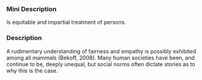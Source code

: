 ### Mini Description

Is equitable and impartial treatment of persons.

### Description

 A rudimentary understanding of fairness and empathy is possibly exhibited among all mammals (Bekoff, 2008). Many human societies have been, and continue to be, deeply unequal, but social norms often dictate stories as to why this is the case.
